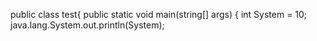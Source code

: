 public class test{
public static void main(string[] args) {
int System = 10;
java.lang.System.out.println(System);
